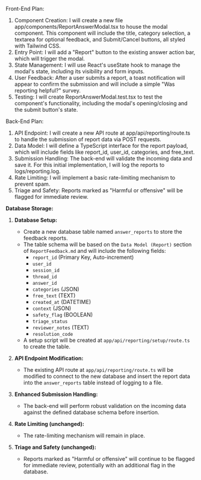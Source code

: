 Front-End Plan:

   1. Component Creation: I will create a new file
      app/components/ReportAnswerModal.tsx to house the modal component.
      This component will include the title, category selection, a textarea
      for optional feedback, and Submit/Cancel buttons, all styled with
      Tailwind CSS.
   2. Entry Point: I will add a "Report" button to the existing answer
      action bar, which will trigger the modal.
   3. State Management: I will use React's useState hook to manage the
      modal's state, including its visibility and form inputs.
   4. User Feedback: After a user submits a report, a toast notification
      will appear to confirm the submission and will include a simple "Was
      reporting helpful?" survey.
   5. Testing: I will create ReportAnswerModal.test.tsx to test the
      component's functionality, including the modal's opening/closing and
      the submit button's state.

Back-End Plan:

  1. API Endpoint: I will create a new API route at
     app/api/reporting/route.ts to handle the submission of report data
     via POST requests.
  2. Data Model: I will define a TypeScript interface for the report
     payload, which will include fields like report_id, user_id,
     categories, and free_text.
  3. Submission Handling: The back-end will validate the incoming data and
     save it. For this initial implementation, I will log the reports to
     logs/reporting.log.
  4. Rate Limiting: I will implement a basic rate-limiting mechanism to
     prevent spam.
  5. Triage and Safety: Reports marked as "Harmful or offensive" will be
     flagged for immediate review.

  **Database Storage:**

  1.  **Database Setup:**
      *   Create a new database table named `answer_reports` to store the feedback reports.
      *   The table schema will be based on the `Data Model (Report)` section of `ReportFeedback.md` and will include the following fields:
          *   `report_id` (Primary Key, Auto-increment)
          *   `user_id`
          *   `session_id`
          *   `thread_id`
          *   `answer_id`
          *   `categories` (JSON)
          *   `free_text` (TEXT)
          *   `created_at` (DATETIME)
          *   `context` (JSON)
          *   `safety_flag` (BOOLEAN)
          *   `triage_status`
          *   `reviewer_notes` (TEXT)
          *   `resolution_code`
      *   A setup script will be created at `app/api/reporting/setup/route.ts` to create the table.

  2.  **API Endpoint Modification:**
      *   The existing API route at `app/api/reporting/route.ts` will be modified to connect to the new database and insert the report data into the `answer_reports` table instead of logging to a file.

  3.  **Enhanced Submission Handling:**
      *   The back-end will perform robust validation on the incoming data against the defined database schema before insertion.

  4.  **Rate Limiting (unchanged):**
      *   The rate-limiting mechanism will remain in place.

  5.  **Triage and Safety (unchanged):**
      *   Reports marked as "Harmful or offensive" will continue to be flagged for immediate review, potentially with an additional flag in the database.